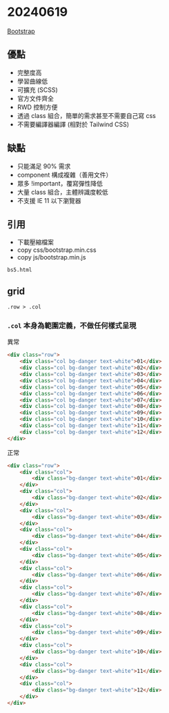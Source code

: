 # 20240619

[Bootstrap](https://getbootstrap.com/)

## 優點

- 完整度高
- 學習曲線低
- 可擴充 (SCSS)
- 官方文件齊全
- RWD 控制方便
- 透過 class 組合，簡單的需求甚至不需要自己寫 css
- 不需要編譯器編譯 (相對於 Tailwind CSS)

## 缺點

- 只能滿足 90% 需求
- component 構成複雜（善用文件）
- 眾多 !important，覆寫彈性降低
- 大量 class 組合，主體辨識度較低
- 不支援 IE 11 以下瀏覽器

## 引用

- 下載壓縮檔案
- copy css/bootstrap.min.css
- copy js/bootstrap.min.js

`bs5.html`

## grid

`.row > .col`

### `.col` 本身為範圍定義，不做任何樣式呈現

異常

```html
<div class="row">
    <div class="col bg-danger text-white">01</div>
    <div class="col bg-danger text-white">02</div>
    <div class="col bg-danger text-white">03</div>
    <div class="col bg-danger text-white">04</div>
    <div class="col bg-danger text-white">05</div>
    <div class="col bg-danger text-white">06</div>
    <div class="col bg-danger text-white">07</div>
    <div class="col bg-danger text-white">08</div>
    <div class="col bg-danger text-white">09</div>
    <div class="col bg-danger text-white">10</div>
    <div class="col bg-danger text-white">11</div>
    <div class="col bg-danger text-white">12</div>
</div>
```

正常

```html
<div class="row">
    <div class="col">
        <div class="bg-danger text-white">01</div>
    </div>
    <div class="col">
        <div class="bg-danger text-white">02</div>
    </div>
    <div class="col">
        <div class="bg-danger text-white">03</div>
    </div>
    <div class="col">
        <div class="bg-danger text-white">04</div>
    </div>
    <div class="col">
        <div class="bg-danger text-white">05</div>
    </div>
    <div class="col">
        <div class="bg-danger text-white">06</div>
    </div>
    <div class="col">
        <div class="bg-danger text-white">07</div>
    </div>
    <div class="col">
        <div class="bg-danger text-white">08</div>
    </div>
    <div class="col">
        <div class="bg-danger text-white">09</div>
    </div>
    <div class="col">
        <div class="bg-danger text-white">10</div>
    </div>
    <div class="col">
        <div class="bg-danger text-white">11</div>
    </div>
    <div class="col">
        <div class="bg-danger text-white">12</div>
    </div>
</div>
```